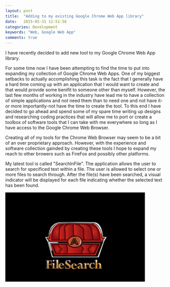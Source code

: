 ```yaml
---
layout: post
title:  "Adding to my existing Google Chrome Web App library"
date:   2015-05-31 12:51:56
categories: Development
keywords: "Web, Google Web App"
comments: true
---
```


I have recently decided to add new tool to my Google Chrome Web App library. 

For some time now I have been attempting to find the time to put into expanding my collection of Google Chrome Web Apps. One of my biggest setbacks to actually accomplishing this task is the fact that I generally have a hard time coming up with an application that I would want to create and that would provide some benifit to someone other than myself. However, the last few months of working in the industry have lead me to have a collection of simple applications and not need them than to need one and not have it-or more importantly-not have the time to create the tool. To this end I have decided to go ahead and spend some of my spare time writing up designs and researching coding practices that will allow me to port or create a toolbox of software tools that I can take with me everywhere so long as I have access to the Google Chrome Web Browser. 

Creating all of my tools for the Chrome Web Browser may seem to be a bit of an over proprietary approach. However, with the experience and software collection gainded by creating these tools I hope to expand my reach to other browers such as FireFox and possibly other platforms. 

My latest tool is called "SearchInFile". The application allows the user to search for specificed text within a file. The user is allowed to select one or more files to search through. After the file(s) have been searched, a visual indicator will be displayed for each file indicating whether the selected text has been found. 

![File Search Poster Image](https://github.com/ABaker86/SearchInFile-ChromeApp/blob/master/AppImages/FileSearchSmallPoster.png)
